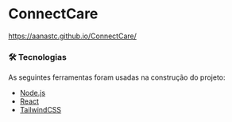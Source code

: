 # ConnectCare
https://aanastc.github.io/ConnectCare/

### 🛠 Tecnologias

As seguintes ferramentas foram usadas na construção do projeto:

- [Node.js](https://nodejs.org/en/)
- [React](https://pt-br.reactjs.org/)
- [TailwindCSS](https://tailwindcss.com/)
